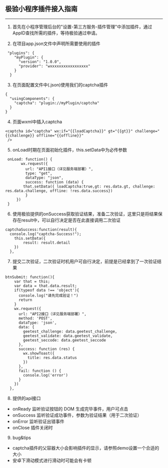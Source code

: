 ## 极验小程序插件接入指南

---
1. 首先在小程序管理后台的"设置-第三方服务-插件管理"中添加插件，通过AppID查找所需的插件，等待极验通过申请。

2. 在项目app.json文件中声明所需要使用的插件  
```
 "plugins": {
    "myPlugin": {
      "version": "1.0.0",
      "provider": "wxxxxxxxxxxxxxxxxx"
    }
  }
```

3. 在页面配置文件中(.json)使用我们的captcha插件
```
{
  "usingComponents": {
    "captcha": "plugin://myPlugin/captcha"
  }
}
```

4. 页面wxml中插入captcha
```
<captcha id="captcha" wx:if="{{loadCaptcha}}" gt="{{gt}}" challenge="{{challenge}} offline="{{offline}}"
 />
 ``` 
5. onLoad时期在页面初始化插件，this.setData中为必传参数
 ```
  onLoad: function() {
        wx.request({
          url: "API1接口（详见服务端部署）",
          type: "get",
          dataType: "json",
          success: function (data) {
         that.setData({ loadCaptcha:true,gt: res.data.gt, challenge: res.data.challenge, offline: !res.data.success})
          }
      })
  }
 ```

6. 使用极验提供的onSuccess获取验证结果，准备二次验证，这里只是将结果保存在result中，可以自行决定是否在此直接调用二次验证
```
captchaSuccess:function(result){
  console.log("captcha-Success!");
    this.setData({
        result: result.detail
    })
  },
```

7. 提交二次验证，二次验证时机用户可自行决定，前提是已经拿到了一次验证结果
```
btnSubmit: function(){
    var that = this;
    var data = that.data.result;
    if(typeof data !== 'object'){
      console.log("请先完成验证！")
      return 
    }
    wx.request({
      url: "API2接口（详见服务端部署）",
      method: 'POST',
      dataType: 'json',
      data: {
        geetest_challenge: data.geetest_challenge,
        geetest_validate: data.geetest_validate,
        geetest_seccode: data.geetest_seccode
      },
      success: function (res) {
        wx.showToast({
          title: res.data.status
        })
      },
      fail: function () {
        console.log('error')
      }
    })
  },
```

8. 提供的api接口  
  * onReady 监听验证按钮的 DOM 生成完毕事件，用户可点击
  * onSuccess 监听验证成功事件，参数为验证结果（用于二次验证）
  * onError 监听验证出错事件
  * onClose 插件关闭时
  
9. bug&tips
  * captcha插件的父容器大小会影响插件的显示，请参照demo设置一个合适的大小
  * 安卓下滑动模式进行滑动时可能会有卡顿
